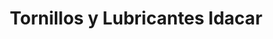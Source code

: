 ---
title: "Tornillos y Lubricantes Idacar"
url: /velez/tornillos-y-lubricantes-idacar/
shop: hardware
---